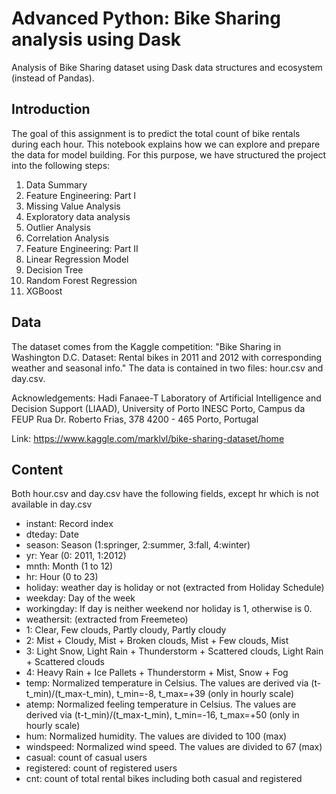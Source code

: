 # Advanced Python: Bike Sharing analysis using Dask 
Analysis of Bike Sharing dataset using Dask data structures and ecosystem (instead of Pandas).

## Introduction
The goal of this assignment is to predict the total count of bike rentals during each hour. This notebook explains how we can explore and prepare the data for model building. For this purpose, we have structured the project into the following steps:

1. Data Summary
2. Feature Engineering: Part I
3. Missing Value Analysis
4. Exploratory data analysis
5. Outlier Analysis
6. Correlation Analysis
7. Feature Engineering: Part II
8. Linear Regression Model
9. Decision Tree
10. Random Forest Regression
11. XGBoost

## Data

The dataset comes from the Kaggle competition: "Bike Sharing in Washington D.C. Dataset: Rental bikes in 2011 and 2012 with corresponding weather and seasonal info." The data is contained in two files: hour.csv and day.csv.

Acknowledgements: Hadi Fanaee-T Laboratory of Artificial Intelligence and Decision Support (LIAAD), University of Porto INESC Porto, Campus da FEUP Rua Dr. Roberto Frias, 378 4200 - 465 Porto, Portugal

Link: https://www.kaggle.com/marklvl/bike-sharing-dataset/home

## Content
Both hour.csv and day.csv have the following fields, except hr which is not available in day.csv

- instant: Record index
- dteday: Date
- season: Season (1:springer, 2:summer, 3:fall, 4:winter)
- yr: Year (0: 2011, 1:2012)
- mnth: Month (1 to 12)
- hr: Hour (0 to 23)
- holiday: weather day is holiday or not (extracted from Holiday Schedule)
- weekday: Day of the week
- workingday: If day is neither weekend nor holiday is 1, otherwise is 0.
- weathersit: (extracted from Freemeteo)
 - 1: Clear, Few clouds, Partly cloudy, Partly cloudy
 - 2: Mist + Cloudy, Mist + Broken clouds, Mist + Few clouds, Mist
 - 3: Light Snow, Light Rain + Thunderstorm + Scattered clouds, Light Rain + Scattered clouds
 - 4: Heavy Rain + Ice Pallets + Thunderstorm + Mist, Snow + Fog
- temp: Normalized temperature in Celsius. The values are derived via (t-t_min)/(t_max-t_min), t_min=-8, t_max=+39 (only in hourly scale)
- atemp: Normalized feeling temperature in Celsius. The values are derived via (t-t_min)/(t_max-t_min), t_min=-16, t_max=+50 (only in hourly scale)
- hum: Normalized humidity. The values are divided to 100 (max)
- windspeed: Normalized wind speed. The values are divided to 67 (max)
- casual: count of casual users
- registered: count of registered users
- cnt: count of total rental bikes including both casual and registered
